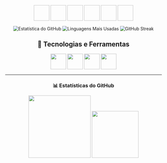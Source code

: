 <div align="center">
  <img ## Olá, Seja Bem-Vindo wedth="50" heigth="50"/>

<div align="center">
  <img ![Python](https://img.shields.io/badge/-Python-3776AB?style=flat&logo=python&logoColor=white) width="50" height="50"/>
  <img ![AWS](https://img.shields.io/badge/-AWS-232F3E?style=flat&logo=amazon-aws&logoColor=white) width="50" height="50"/>
  <img ![React](https://img.shields.io/badge/-React-61DAFB?style=flat&logo=react&logoColor=white) width="50" height="50"/>
  <img ![Node.js](https://img.shields.io/badge/-Node.js-339933?style=flat&logo=node.js&logoColor=white) width="50" height="50"/>
  <img ![SQL](https://img.shields.io/badge/-SQL-4479A1?style=flat&logo=mysql&logoColor=white) width="50" height="50"/>
  <img ![Git](https://img.shields.io/badge/-Git-F05032?style=flat&logo=git&logoColor=white) width="50" height="50"/>
</div>

![Estatística do GitHub](https://github-redme-stats.vercel.app/api?username=VivianeValentim&show_icons=true&theme=dracula)
![Linguagens Mais Usadas](https://github-readme-stats.vercel.app/api/top-langs/?username=VivianeValentim&layout=compact&theme=dracula)
![GitHub Streak](https://github-readme-streak-stats.herokuapp.com/?user=VivianeValentim&theme=dracula)

## 🚀 Tecnologias e Ferramentas  

<div align="center">
  <img src="https://cdn.jsdelivr.net/gh/devicons/devicon/icons/python/python-original.svg" width="50" height="50"/>
  <img src="https://cdn.jsdelivr.net/gh/devicons/devicon/icons/javascript/javascript-original.svg" width="50" height="50"/>
  <img src="https://cdn.jsdelivr.net/gh/devicons/devicon/icons/react/react-original.svg" width="50" height="50"/>
  <img src="https://cdn.jsdelivr.net/gh/devicons/devicon/icons/aws/aws-original.svg" width="50" height="50"/>
</div>

---

### 📊 Estatísticas do GitHub  
<div align="center">
  <img src="https://github-readme-stats.vercel.app/api?username=VivianeValentim&show_icons=true&theme=dracula" height="200px" />
  <img src="https://github-readme-stats.vercel.app/api/top-langs/?username=VivianeValentim&layout=compact&theme=dracula" height="150px" />
</div>
